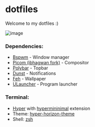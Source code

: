 # dotfiles
Welcome to my dotfiles :)

![image](https://user-images.githubusercontent.com/12006984/111165991-6ada5880-857e-11eb-8b76-13bde0f3e40f.png)

### Dependencies: 
- [Bspwm](https://github.com/baskerville/bspwm) - Window manager
- [Picom (ibhagwan fork)](https://github.com/ibhagwan/picom) - Compositor
- [Polybar](https://github.com/polybar/polybar) - Topbar
- [Dunst](https://github.com/dunst-project/dunst) - Notifications
- [Feh](https://github.com/derf/feh) - Wallpaper
- [ULauncher](https://github.com/Ulauncher/Ulauncher) - Program launcher

### Terminal: 
- [Hyper](hyper.is) with [hypermininimal](https://github.com/jancborchardt/hyperminimal) extension
- Theme: [hyper-horizon-theme](https://github.com/thedoomshine/hyper-horizon-theme)
- Shell: [zsh](https://github.com/zsh-users/zsh)
